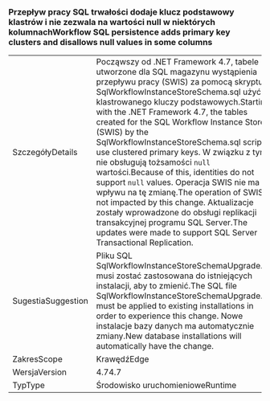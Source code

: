 ### <a name="workflow-sql-persistence-adds-primary-key-clusters-and-disallows-null-values-in-some-columns"></a><span data-ttu-id="1a855-101">Przepływ pracy SQL trwałości dodaje klucz podstawowy klastrów i nie zezwala na wartości null w niektórych kolumnach</span><span class="sxs-lookup"><span data-stu-id="1a855-101">Workflow SQL persistence adds primary key clusters and disallows null values in some columns</span></span>

|   |   |
|---|---|
|<span data-ttu-id="1a855-102">Szczegóły</span><span class="sxs-lookup"><span data-stu-id="1a855-102">Details</span></span>|<span data-ttu-id="1a855-103">Począwszy od .NET Framework 4.7, tabele utworzone dla SQL magazynu wystąpienia przepływu pracy (SWIS) za pomocą skryptu SqlWorkflowInstanceStoreSchema.sql użyć klastrowanego kluczy podstawowych.</span><span class="sxs-lookup"><span data-stu-id="1a855-103">Starting with the .NET Framework 4.7, the tables created for the SQL Workflow Instance Store (SWIS) by the SqlWorkflowInstanceStoreSchema.sql script use clustered primary keys.</span></span> <span data-ttu-id="1a855-104">W związku z tym nie obsługują tożsamości <code>null</code> wartości.</span><span class="sxs-lookup"><span data-stu-id="1a855-104">Because of this, identities do not support <code>null</code> values.</span></span> <span data-ttu-id="1a855-105">Operacja SWIS nie ma wpływu na tę zmianę.</span><span class="sxs-lookup"><span data-stu-id="1a855-105">The operation of SWIS is not impacted by this change.</span></span> <span data-ttu-id="1a855-106">Aktualizacje zostały wprowadzone do obsługi replikacji transakcyjnej programu SQL Server.</span><span class="sxs-lookup"><span data-stu-id="1a855-106">The updates were made to support SQL Server Transactional Replication.</span></span>|
|<span data-ttu-id="1a855-107">Sugestia</span><span class="sxs-lookup"><span data-stu-id="1a855-107">Suggestion</span></span>|<span data-ttu-id="1a855-108">Pliku SQL SqlWorkflowInstanceStoreSchemaUpgrade.sql musi zostać zastosowana do istniejących instalacji, aby to zmienić.</span><span class="sxs-lookup"><span data-stu-id="1a855-108">The SQL file SqlWorkflowInstanceStoreSchemaUpgrade.sql must be applied to existing installations in order to experience this change.</span></span> <span data-ttu-id="1a855-109">Nowe instalacje bazy danych ma automatycznie zmiany.</span><span class="sxs-lookup"><span data-stu-id="1a855-109">New database installations will automatically have the change.</span></span>|
|<span data-ttu-id="1a855-110">Zakres</span><span class="sxs-lookup"><span data-stu-id="1a855-110">Scope</span></span>|<span data-ttu-id="1a855-111">Krawędź</span><span class="sxs-lookup"><span data-stu-id="1a855-111">Edge</span></span>|
|<span data-ttu-id="1a855-112">Wersja</span><span class="sxs-lookup"><span data-stu-id="1a855-112">Version</span></span>|<span data-ttu-id="1a855-113">4.7</span><span class="sxs-lookup"><span data-stu-id="1a855-113">4.7</span></span>|
|<span data-ttu-id="1a855-114">Typ</span><span class="sxs-lookup"><span data-stu-id="1a855-114">Type</span></span>|<span data-ttu-id="1a855-115">Środowisko uruchomieniowe</span><span class="sxs-lookup"><span data-stu-id="1a855-115">Runtime</span></span>|

